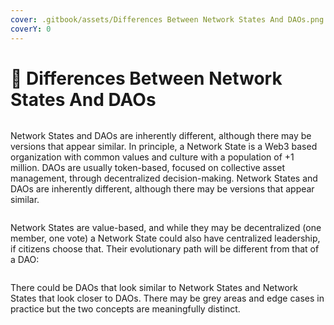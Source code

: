 ```yaml
---
cover: .gitbook/assets/Differences Between Network States And DAOs.png
coverY: 0
---
```


# 🔘 Differences Between Network States And DAOs

<figure><img src="https://lh3.googleusercontent.com/aa2UwE6oQqEQsaXZnOKuhC6E3slqau5a3M2gmfz5yIntzxZHImy9-XcbIOyEzU2fPX4tlY28BxfjfJ-xIYmlnR4Bjtmy9xbG1HFj_tsBUWGsuxyle80O4-xehMYor03ggQievcLNavbVHgtlp_eplMU0KML-i0cPTtj0gvz9PpJPLevTW8Q0Jp36qSEY2w" alt=""><figcaption></figcaption></figure>

Network States and DAOs are inherently different, although there may be versions that appear similar. In principle, a Network State is a Web3 based organization with common values and culture with a population of +1 million. DAOs are usually token-based, focused on collective asset management, through decentralized decision-making. Network States and DAOs are inherently different, although there may be versions that appear similar.

<figure><img src="https://lh6.googleusercontent.com/sgHSbDc_WdTDoRUKYiCuNTbNy8Q2g8Y0Hpzh-HeidbfCjnaiepTTmlUuQWPRERJL3CfJNzen3pdRcD9fXwk4RAtTWZ_BPq_SWkC7Yr-OmnW8v9Cp4vBiArub9PmyRdDuagOjvmNSgMCcg5yQY2JzbGumHrlRZzwamJionPBJXljCcLGp8n3XFjeWZEcSLw" alt=""><figcaption></figcaption></figure>

Network States are value-based, and while they may be decentralized (one member, one vote) a Network State could also have centralized leadership, if citizens choose that. Their evolutionary path will be different from that of a DAO:

<figure><img src="https://lh3.googleusercontent.com/sDArckOd9IdD-oOGK9lvENrGahIYBmc8nlQztYHCPvmTMv4CSyt4_IY15v0qrMYkzDZ31raLkCkApT-t0P_4HNbvESv5_5t5bmxhJPtQgFqsqDuUjF0GeBWkmysj9z8vYNvDuXAe-E04hdJMcbIGAeLsq7qJwDHTwWWyspPOwAU5W3Uj9GkRvH4MOJWAHw" alt=""><figcaption></figcaption></figure>

There could be DAOs that look similar to Network States and Network States that look closer to DAOs. There may be grey areas and edge cases in practice but the two concepts are meaningfully distinct.

